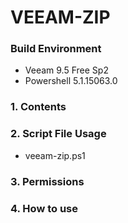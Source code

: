 # VEEAM-ZIP
### Build Environment
* Veeam 9.5 Free Sp2
* Powershell 5.1.15063.0

### 1. Contents
### 2. Script File Usage
* veeam-zip.ps1
### 3. Permissions
### 4. How to use
